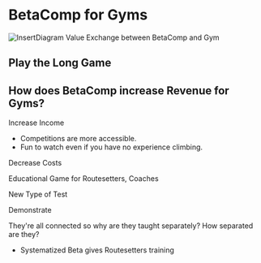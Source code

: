 # BetaComp for Gyms

![InsertDiagram]() Value Exchange between BetaComp and Gym

## Play the Long Game

## How does BetaComp increase Revenue for Gyms?

Increase Income
- Competitions are more accessible.
- Fun to watch even if you have no experience climbing.

Decrease Costs



Educational Game for Routesetters, Coaches


New Type of Test

Demonstrate 


They're all connected so why are they taught separately? How separated are they?



- Systematized Beta gives Routesetters training 